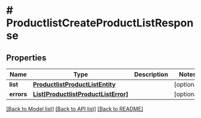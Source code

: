 # # ProductlistCreateProductListResponse


## Properties 


Name | Type | Description | Notes
------------ | ------------- | ------------- | -------------
**list**| [**ProductlistProductListEntity**](ProductlistProductListEntity.md) |   | [optional]
**errors**| [**List[ProductlistProductListError]**](ProductlistProductListError.md) |   | [optional]


[[Back to Model list]](../../README.md#models) [[Back to API list]](../../README.md#endpoints) [[Back to README]](../../README.md)

